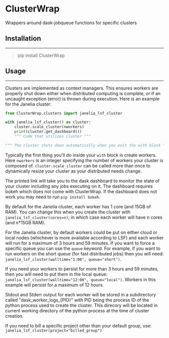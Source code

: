 # ClusterWrap
Wrappers around dask-jobqueue functions for specific clusters

## Installation
---
> pip install ClusterWrap

## Usage
---
Clusters are implemented as context managers. This ensures workers are properly shut down either when distributed computing is complete, or if an uncaught exception (error) is thrown during execution. Here is an example for the Janelia cluster:

```python
from ClusterWrap.clusters import janelia_lsf_cluster

with janelia_lsf_cluster() as cluster:
    cluster.scale_cluster(nworkers)
    print(cluster.get_dashboard())
    """ Code that utilizes cluster """

""" The cluster shuts down automatically when you exit the with block """
```

Typically the first thing you'll do inside your `with` block is create workers. Here `nworkers` is an integer specifying the number of workers your cluster is composed of. `cluster.scale_cluster` can be called more than once to dynamically resize your cluster as your distributed needs change.

The printed link will take you to the dask dashboard to monitor the state of your cluster including any jobs executing on it. The dashboard requires bokeh which does not come with ClusterWrap. If the dashboard does not work you may need to run `pip install bokeh`.

By default for the Janelia cluster, each worker has 1 core (and 15GB of RAM). You can change this when you create the cluster with `janelia_lsf_cluster(cores=n)`; in which case each worker will have n cores (and n\*15GB RAM).

For the Janelia cluster, by default workers could be put on either cloud or local nodes (whichever is more available according to LSF) and each worker will run for a maximum of 3 hours and 59 minutes. If you want to force a specific queue you can use the `queue` keyword. For example, if you want to run workers on the short queue (for fast distributed jobs) then you will need: `janelia_lsf_cluster(walltime="1:00", queue="short")`.

If you need your workers to persist for more than 3 hours and 59 minutes, then you will need to put them in the local queue: `janelia_lsf_cluster(walltime="12:00", queue="local")`. Workers in this example will persist for a maximum of 12 hours.

Stdout and Stderr output for each worker will be stored in a subdirectory called "dask_worker_logs_{PID}" with PID being the process ID of the python process used to create the cluster. This direcory will be located in current working directory of the python process at the time of cluster creation.

If you need to bill a specific project other than your default group, use: `janelia_lsf_cluster(project="billed_group")`

